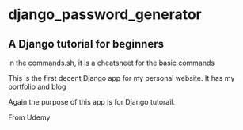# django_password_generator

## A Django tutorial for beginners

in the commands.sh, it is a cheatsheet for the basic commands

This is the first decent Django app for my personal website. It has my portfolio and blog

Again the purpose of this app is for Django tutorail. 

From Udemy